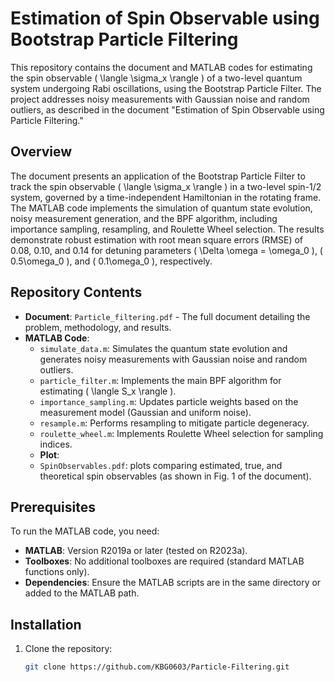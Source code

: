 # Estimation of Spin Observable using Bootstrap Particle Filtering

This repository contains the document and MATLAB codes for estimating the spin observable \( \langle \sigma_x \rangle \) of a two-level quantum system undergoing Rabi oscillations, using the Bootstrap Particle Filter. The project addresses noisy measurements with Gaussian noise and random outliers, as described in the document "Estimation of Spin Observable using Particle Filtering."

## Overview

The document presents an application of the Bootstrap Particle Filter to track the spin observable \( \langle \sigma_x \rangle \) in a two-level spin-1/2 system, governed by a time-independent Hamiltonian in the rotating frame. The MATLAB code implements the simulation of quantum state evolution, noisy measurement generation, and the BPF algorithm, including importance sampling, resampling, and Roulette Wheel selection. The results demonstrate robust estimation with root mean square errors (RMSE) of 0.08, 0.10, and 0.14 for detuning parameters \( \Delta \omega = \omega_0 \), \( 0.5\omega_0 \), and \( 0.1\omega_0 \), respectively.

## Repository Contents

- **Document**: `Particle_filtering.pdf` - The full document detailing the problem, methodology, and results.
- **MATLAB Code**:
  - `simulate_data.m`: Simulates the quantum state evolution and generates noisy measurements with Gaussian noise and random outliers.
  - `particle_filter.m`: Implements the main BPF algorithm for estimating \( \langle S_x \rangle \).
  - `importance_sampling.m`: Updates particle weights based on the measurement model (Gaussian and uniform noise).
  - `resample.m`: Performs resampling to mitigate particle degeneracy.
  - `roulette_wheel.m`: Implements Roulette Wheel selection for sampling indices.
  - **Plot**:  
  - `SpinObservables.pdf`: plots comparing estimated, true, and theoretical spin observables (as shown in Fig. 1 of the document).

## Prerequisites

To run the MATLAB code, you need:
- **MATLAB**: Version R2019a or later (tested on R2023a).
- **Toolboxes**: No additional toolboxes are required (standard MATLAB functions only).
- **Dependencies**: Ensure the MATLAB scripts are in the same directory or added to the MATLAB path.

## Installation

1. Clone the repository:
   ```bash
   git clone https://github.com/KBG0603/Particle-Filtering.git

